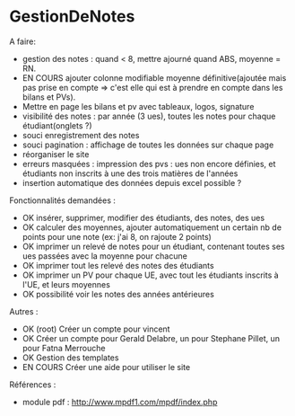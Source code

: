 GestionDeNotes
==============

A faire:
   - gestion des notes : quand < 8, mettre ajourné
   					quand ABS, moyenne = RN. 
   - EN COURS ajouter colonne modifiable moyenne définitive(ajoutée mais pas prise en compte => c'est elle qui est à prendre en compte dans les bilans et PVs).
   - Mettre en page les bilans et pv avec tableaux, logos, signature
   - visibilité des notes : par année (3 ues), toutes les notes pour chaque étudiant(onglets ?)
   - souci enregistrement des notes
   - souci pagination : affichage de toutes les données sur chaque page
   - réorganiser le site
   - erreurs masquées : impression des pvs : ues non encore définies, et étudiants non inscrits à une des trois matières de l'années
   - insertion automatique des données depuis excel possible ? 

Fonctionnalités demandées :
   - OK insérer, supprimer, modifier des étudiants, des notes, des ues
   - OK calculer des moyennes, ajouter automatiquement un certain nb de points pour une note (ex: j'ai 8, on rajoute 2 points)
   - OK imprimer un relevé de notes pour un étudiant, contenant toutes ses ues passées avec la moyenne pour chacune
   - OK imprimer tout les relevé des notes des étudiants
   - OK imprimer un PV pour chaque UE, avec tout les étudiants inscrits à l'UE, et leurs moyennes
   - OK possibilité voir les notes des années antérieures

Autres :
   - OK (root)  Créer un compte pour vincent
   - OK         Créer un compte pour Gerald Delabre, un pour Stephane Pillet, un pour Fatna Merrouche 
   - OK         Gestion des templates
   - EN COURS   Créer une aide pour utiliser le site
  
   



Références :
   - module pdf : 
http://www.mpdf1.com/mpdf/index.php
